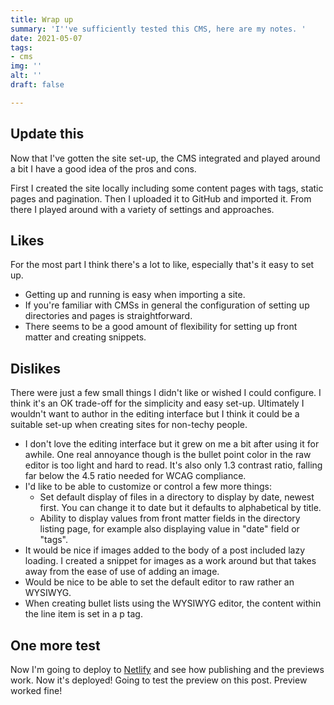 ```yaml
---
title: Wrap up
summary: 'I''ve sufficiently tested this CMS, here are my notes. '
date: 2021-05-07
tags:
- cms
img: ''
alt: ''
draft: false

---
```


## Update this

Now that I've gotten the site set-up, the CMS integrated and played around a bit I have a good idea of the pros and cons.

First I created the site locally including some content pages with tags, static pages and pagination. Then I uploaded it to GitHub and imported it. From there I played around with a variety of settings and approaches.

## Likes

For the most part I think there's a lot to like, especially that's it easy to set up.

* Getting up and running is easy when importing a site.
* If you're familiar with CMSs in general the configuration of setting up directories and pages is straightforward.
* There seems to be a good amount of flexibility for setting up front matter and creating snippets.

## Dislikes

There were just a few small things I didn't like or wished I could configure. I think it's an OK trade-off for the simplicity and easy set-up. Ultimately I wouldn't want to author in the editing interface but I think it could be a suitable set-up when creating sites for non-techy people.

* I don't love the editing interface but it grew on me a bit after using it for awhile. One real annoyance though is the bullet point color in the raw editor is too light and hard to read. It's also only 1.3 contrast ratio, falling far below the 4.5 ratio needed for WCAG compliance.
* I'd like to be able to customize or control a few more things:
  * Set default display of files in a directory to display by date, newest first. You can change it to date but it defaults to alphabetical by title.
  * Ability to display values from front matter fields in the directory listing page, for example also displaying value in "date" field or "tags".
* It would be nice if images added to the body of a post included lazy loading. I created a snippet for images as a work around but that takes away from the ease of use of adding an image.
* Would be nice to be able to set the default editor to raw rather an WYSIWYG.
* When creating bullet lists using the WYSIWYG editor, the content within the line item is set in a p tag.

## One more test

Now I'm going to deploy to [Netlify](https://netlify.com) and see how publishing and the previews work. Now it's deployed! Going to test the preview on this post. Preview worked fine!
